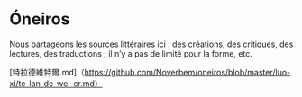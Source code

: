 # Óneiros
Nous partageons les sources littéraires ici : des créations, des critiques, des lectures, des traductions ; il n’y a pas de limité pour la forme, etc. 

[特拉德維特爾.md]（https://github.com/Noverbem/oneiros/blob/master/luo-xi/te-lan-de-wei-er.md）
